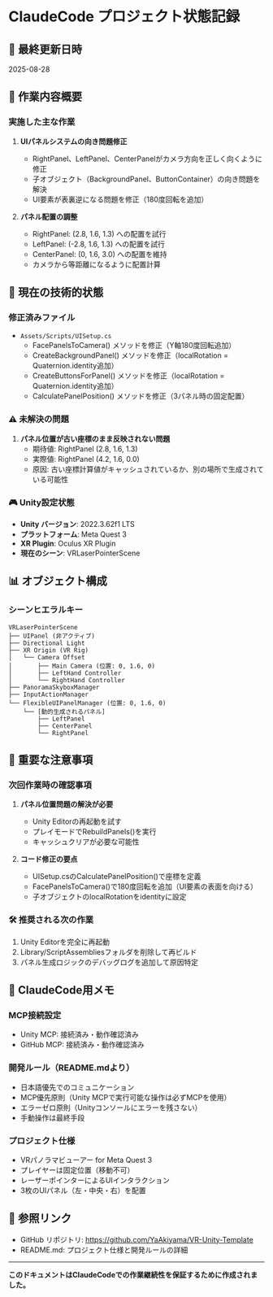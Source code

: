 # ClaudeCode プロジェクト状態記録

## 📅 最終更新日時
2025-08-28

## 🎯 作業内容概要

### 実施した主な作業
1. **UIパネルシステムの向き問題修正**
   - RightPanel、LeftPanel、CenterPanelがカメラ方向を正しく向くように修正
   - 子オブジェクト（BackgroundPanel、ButtonContainer）の向き問題を解決
   - UI要素が表裏逆になる問題を修正（180度回転を追加）

2. **パネル配置の調整**
   - RightPanel: (2.8, 1.6, 1.3) への配置を試行
   - LeftPanel: (-2.8, 1.6, 1.3) への配置を試行  
   - CenterPanel: (0, 1.6, 3.0) への配置を維持
   - カメラから等距離になるように配置計算

## 🔧 現在の技術的状態

### 修正済みファイル
- `Assets/Scripts/UISetup.cs`
  - FacePanelsToCamera() メソッドを修正（Y軸180度回転追加）
  - CreateBackgroundPanel() メソッドを修正（localRotation = Quaternion.identity追加）
  - CreateButtonsForPanel() メソッドを修正（localRotation = Quaternion.identity追加）
  - CalculatePanelPosition() メソッドを修正（3パネル時の固定配置）

### ⚠️ 未解決の問題
1. **パネル位置が古い座標のまま反映されない問題**
   - 期待値: RightPanel (2.8, 1.6, 1.3)
   - 実際値: RightPanel (4.2, 1.6, 0.0)
   - 原因: 古い座標計算値がキャッシュされているか、別の場所で生成されている可能性

### 🎮 Unity設定状態
- **Unity バージョン**: 2022.3.62f1 LTS
- **プラットフォーム**: Meta Quest 3
- **XR Plugin**: Oculus XR Plugin
- **現在のシーン**: VRLaserPointerScene

## 📊 オブジェクト構成

### シーンヒエラルキー
```
VRLaserPointerScene
├── UIPanel (非アクティブ)
├── Directional Light
├── XR Origin (VR Rig)
│   └── Camera Offset
│       ├── Main Camera (位置: 0, 1.6, 0)
│       ├── LeftHand Controller
│       └── RightHand Controller
├── PanoramaSkyboxManager
├── InputActionManager
└── FlexibleUIPanelManager (位置: 0, 1.6, 0)
    └── [動的生成されるパネル]
        ├── LeftPanel
        ├── CenterPanel
        └── RightPanel
```

## 🔴 重要な注意事項

### 次回作業時の確認事項
1. **パネル位置問題の解決が必要**
   - Unity Editorの再起動を試す
   - プレイモードでRebuildPanels()を実行
   - キャッシュクリアが必要な可能性

2. **コード修正の要点**
   - UISetup.csのCalculatePanelPosition()で座標を定義
   - FacePanelsToCamera()で180度回転を追加（UI要素の表面を向ける）
   - 子オブジェクトのlocalRotationをidentityに設定

### 🛠️ 推奨される次の作業
1. Unity Editorを完全に再起動
2. Library/ScriptAssembliesフォルダを削除して再ビルド
3. パネル生成ロジックのデバッグログを追加して原因特定

## 📝 ClaudeCode用メモ

### MCP接続設定
- Unity MCP: 接続済み・動作確認済み
- GitHub MCP: 接続済み・動作確認済み

### 開発ルール（README.mdより）
- 日本語優先でのコミュニケーション
- MCP優先原則（Unity MCPで実行可能な操作は必ずMCPを使用）
- エラーゼロ原則（Unityコンソールにエラーを残さない）
- 手動操作は最終手段

### プロジェクト仕様
- VRパノラマビューアー for Meta Quest 3
- プレイヤーは固定位置（移動不可）
- レーザーポインターによるUIインタラクション
- 3枚のUIパネル（左・中央・右）を配置

## 🔗 参照リンク
- GitHub リポジトリ: https://github.com/YaAkiyama/VR-Unity-Template
- README.md: プロジェクト仕様と開発ルールの詳細

---

**このドキュメントはClaudeCodeでの作業継続性を保証するために作成されました。**